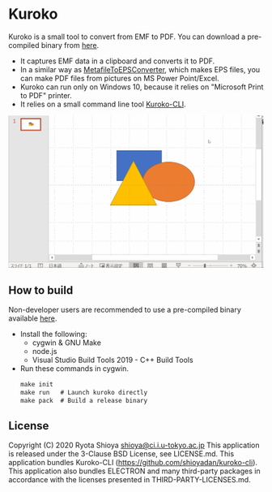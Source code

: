# Kuroko

Kuroko is a small tool to convert from EMF to PDF. You can download a pre-compiled binary from [here](https://github.com/shioyadan/kuroko/releases).

* It captures EMF data in a clipboard and converts it to PDF.
* In a similar way as [MetafileToEPSConverter](https://wiki.lyx.org/Windows/MetafileToEPSConverter), which makes EPS files, you can make PDF files from pictures on MS Power Point/Excel.
* Kuroko can run only on Windows 10, because it relies on "Microsoft Print to PDF" printer.
* It relies on a small command line tool [Kuroko-CLI](https://github.com/shioyadan/kuroko-cli).

![demo](kuroko.gif)


## How to build

Non-developer users are recommended to use a pre-compiled binary available [here](https://github.com/shioyadan/kuroko/releases).

* Install the following:
    * cygwin & GNU Make
    * node.js
    * Visual Studio Build Tools 2019 - C++ Build Tools 
* Run these commands in cygwin.
    ```
    make init 
    make run   # Launch kuroko directly 
    make pack  # Build a release binary
    ```


## License

Copyright (C) 2020 Ryota Shioya <shioya@ci.i.u-tokyo.ac.jp>
This application is released under the 3-Clause BSD License, see LICENSE.md. This application bundles Kuroko-CLI (https://github.com/shioyadan/kuroko-cli).
This application also bundles ELECTRON and many third-party packages in accordance with the licenses presented in THIRD-PARTY-LICENSES.md.
